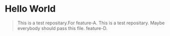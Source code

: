 # Hello World

> This is a test repositary.For feature-A.
> This is a test repositary.
Maybe everybody should pass this file.
feature-D.
